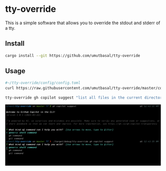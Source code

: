 # tty-override

This is a simple software that allows you to override the stdout and stderr of a tty.

## Install

```sh
cargo install --git https://github.com/umutbasal/tty-override
```

## Usage

```sh
#~/tty-override/config/config.toml
curl https://raw.githubusercontent.com/umutbasal/tty-override/master/config/config.toml -o ~/tty-override/config/config.toml
```

```sh
tty-override gh copilot suggest "list all files in the current directory"
```

![Output](image.png)
